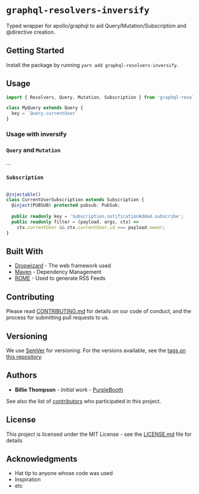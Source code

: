 # `graphql-resolvers-inversify`

Typed wrapper for apollo/graphql to aid Query/Mutation/Subscription and @directive creation.

## Getting Started

Install the package by running `yarn add graphql-resolvers-inversify`.

## Usage

```typescript
import { Resolvers, Query, Mutation, Subscription } from 'graphql-resolvers-inversify';

class MyQuery extends Query {
  key = `Query.currentUser`
}
```

### Usage with inversify


### `Query` and `Mutation`

...

### `Subscription`

```typescript

@injectable()
class CurrentUserSubscription extends Subscription {
  @inject(PUBSUB) protected pubsub: PubSub;
  
  public readonly key = 'Subscription.notificationAdded.subscribe';
  public readonly filter = (payload, args, ctx) =>
    ctx.currentUser && ctx.currentUser.id === payload.owner;
}

```

## Built With

* [Dropwizard](http://www.dropwizard.io/1.0.2/docs/) - The web framework used
* [Maven](https://maven.apache.org/) - Dependency Management
* [ROME](https://rometools.github.io/rome/) - Used to generate RSS Feeds

## Contributing

Please read [CONTRIBUTING.md](https://gist.github.com/PurpleBooth/b24679402957c63ec426) for details on our code of conduct, and the process for submitting pull requests to us.

## Versioning

We use [SemVer](http://semver.org/) for versioning. For the versions available, see the [tags on this repository](https://github.com/your/project/tags). 

## Authors

* **Billie Thompson** - *Initial work* - [PurpleBooth](https://github.com/PurpleBooth)

See also the list of [contributors](https://github.com/your/project/contributors) who participated in this project.

## License

This project is licensed under the MIT License - see the [LICENSE.md](LICENSE.md) file for details

## Acknowledgments

* Hat tip to anyone whose code was used
* Inspiration
* etc

